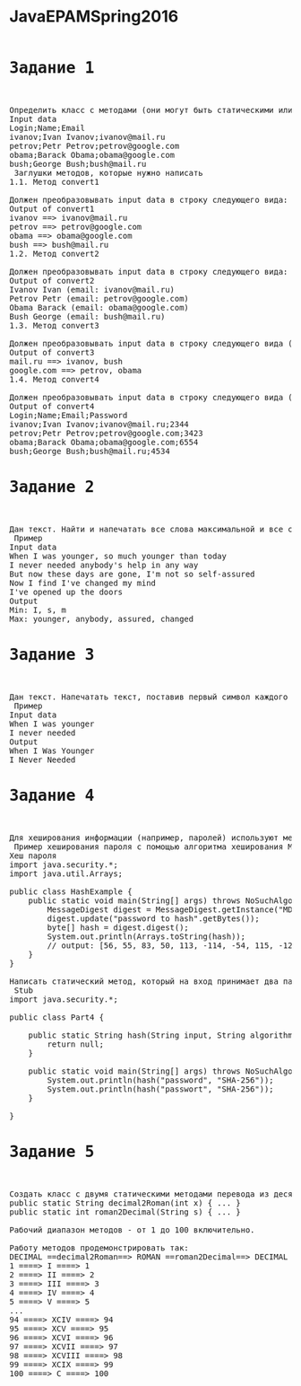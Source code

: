 # JavaEPAMSpring2016
<pre>
<h1>Задание 1</h1>

Определить класс с методами (они могут быть статическими или не статическими, в последнем случае использовать ООП подход), которые преобразовывают входную информацию в выходную. В качестве входной информации (input data) использовать текст следующей структуры (значения Login/Name/Email в общем случае могут быть любыми):
Input data
Login;Name;Email
ivanov;Ivan Ivanov;ivanov@mail.ru
petrov;Petr Petrov;petrov@google.com
obama;Barack Obama;obama@google.com
bush;George Bush;bush@mail.ru
 Заглушки методов, которые нужно написать
1.1. Метод convert1

Должен преобразовывать input data в строку следующего вида:
Output of convert1
ivanov ==> ivanov@mail.ru
petrov ==> petrov@google.com
obama ==> obama@google.com
bush ==> bush@mail.ru
1.2. Метод convert2

Должен преобразовывать input data в строку следующего вида:
Output of convert2
Ivanov Ivan (email: ivanov@mail.ru)
Petrov Petr (email: petrov@google.com)
Obama Barack (email: obama@google.com)
Bush George (email: bush@mail.ru)
1.3. Метод convert3

Должен преобразовывать input data в строку следующего вида (почтовый домен ==> список логинов через запятую тех пользователей, чьи почтовые ящики зарегестрированны в данном домене):
Output of convert3
mail.ru ==> ivanov, bush
google.com ==> petrov, obama
1.4. Метод convert4

Должен преобразовывать input data в строку следующего вида (должна быть добавлена колонка Password, сам пароль должен состоять ровно из 4 цифр, которые генерируются случайным образом):
Output of convert4
Login;Name;Email;Password
ivanov;Ivan Ivanov;ivanov@mail.ru;2344
petrov;Petr Petrov;petrov@google.com;3423
obama;Barack Obama;obama@google.com;6554
bush;George Bush;bush@mail.ru;4534
<h1>Задание 2</h1>

Дан текст. Найти и напечатать все слова максимальной и все слова минимальной длины. Словом считать последовательность содержащую только буквы (все остальные символы в состав слова не входят).
 Пример
Input data
When I was younger, so much younger than today
I never needed anybody's help in any way
But now these days are gone, I'm not so self-assured
Now I find I've changed my mind
I've opened up the doors
Output
Min: I, s, m
Max: younger, anybody, assured, changed
<h1>Задание 3</h1>

Дан текст. Напечатать текст, поставив первый символ каждого слова в верхний регистр.
 Пример
Input data
When I was younger
I never needed
Output
When I Was Younger
I Never Needed
<h1>Задание 4</h1>

Для хеширования информации (например, паролей) используют метод MessageDigest#digest, который возвращает хеш в виде массива байт.
 Пример хеширования пароля с помощью алгоритма хеширования MD5 (другие алгоритмы - SHA-256; SHA-512 и пр.)
Хеш пароля
import java.security.*;
import java.util.Arrays;
 
public class HashExample {      
    public static void main(String[] args) throws NoSuchAlgorithmException {
        MessageDigest digest = MessageDigest.getInstance("MD5");
        digest.update("password to hash".getBytes());
        byte[] hash = digest.digest();
        System.out.println(Arrays.toString(hash));
        // output: [56, 55, 83, 50, 113, -114, -54, 115, -125, 86, 79, -109, 17, -65, 107, 84]
    }   
}

Написать статический метод, который на вход принимает два параметра: (1) строку, хеш которой нужно получить; (2) названия алгоритма хеширования. Выход  должен представлять из себя строку из шестнадцатеричных цифр: каждому байту соответствует две шестнадцатеричные цифры. Например, если некоторый элемент массива байт равен -29, то в двоичном разложении он имеет вид 1110_0011 и ему соответствует пара E3.
 Stub
import java.security.*;
 
public class Part4 {
     
    public static String hash(String input, String algorithm) throws NoSuchAlgorithmException {
        return null;
    }
     
    public static void main(String[] args) throws NoSuchAlgorithmException {
        System.out.println(hash("password", "SHA-256"));
        System.out.println(hash("passwort", "SHA-256"));
    }
     
}
<h1>Задание 5</h1>

Создать класс с двумя статическими методами перевода из десятичной системы счисления в римскую и обратно.
public static String decimal2Roman(int x) { ... }
public static int roman2Decimal(String s) { ... }

Рабочий диапазон методов - от 1 до 100 включительно.

Работу методов продемонстрировать так: 
DECIMAL ==decimal2Roman==> ROMAN ==roman2Decimal==> DECIMAL
1 ====> I ====> 1
2 ====> II ====> 2
3 ====> III ====> 3
4 ====> IV ====> 4
5 ====> V ====> 5
...
94 ====> XCIV ====> 94
95 ====> XCV ====> 95
96 ====> XCVI ====> 96
97 ====> XCVII ====> 97
98 ====> XCVIII ====> 98
99 ====> XCIX ====> 99
100 ====> C ====> 100
</pre>
